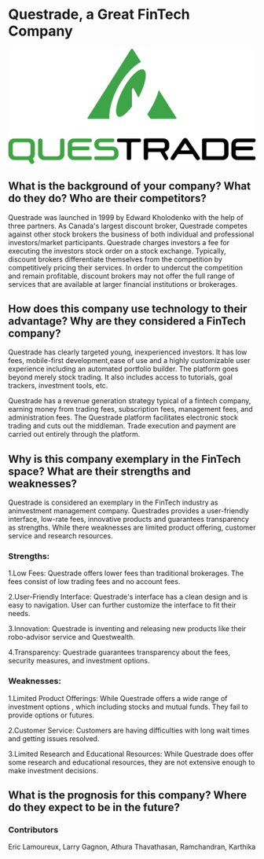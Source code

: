 
# Questrade, a Great FinTech Company
![Questrade](Questrade_logo.svg.png)

## What is the background of your company? What do they do? Who are their competitors?

Questrade was launched in 1999 by Edward Kholodenko with the help of three partners. As Canada's largest discount broker, Questrade competes  against other stock brokers  the business of both individual and professional investors/market participants. Questrade charges investors a fee for executing the investors stock order on a stock exchange. Typically, discount brokers differentiate themselves from the competition by competitively pricing their services. In order to undercut the competition and remain profitable, discount brokers may not offer the full range of services that are available at larger financial institutions or brokerages. 

## How does this company use technology to their advantage? Why are they considered a FinTech company?
Questrade has clearly targeted young, inexperienced investors. It has low fees, mobile-first development,ease of use and a highly customizable user experience including an automated portfolio builder. The platform goes beyond merely stock trading. It also includes access to tutorials, goal trackers, investment tools, etc. 

Questrade has a revenue generation strategy typical of a fintech company, earning money from trading fees, subscription fees, management fees, and administration fees. The Questrade platform facilitates electronic stock trading and cuts out the middleman. Trade execution and payment are carried out entirely through the platform. 

## Why is this company exemplary in the FinTech space? What are their strengths and weaknesses? 

Questrade is considered an exemplary in the FinTech industry as aninvestment management company. Questrades provides a user-friendly interface, low-rate fees, innovative products and guarantees transparency as strengths. While there weaknesses are limited product offering, customer service and research resources.

### Strengths:

1.Low Fees: Questrade offers lower fees than traditional brokerages. The fees consist of low trading fees and no account fees.

2.User-Friendly Interface: Questrade's interface has a clean design and is easy to navigation. User can further customize the interface to fit their needs.

3.Innovation: Questrade is inventing and releasing new products like their robo-advisor service and Questwealth.

4.Transparency: Questrade guarantees transparency about the fees, security measures, and investment options.

### Weaknesses:

1.Limited Product Offerings: While Questrade offers a wide range of  investment options , which including stocks and mutual funds. They fail to provide options or futures.

2.Customer Service: Customers are having difficulties with long wait times and getting issues resolved.

3.Limited Research and Educational Resources: While Questrade does offer some research and educational resources, they are not extensive enough to make investment decisions.



## What is the prognosis for this company? Where do they expect to be in the future?



### Contributors
Eric Lamoureux, Larry Gagnon, Athura Thavathasan, Ramchandran, Karthika
